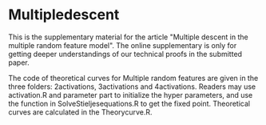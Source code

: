 # Multipledescent
This is the supplementary material for the article "Multiple descent in the multiple random feature model". The online supplementary is only for getting deeper understandings of our technical proofs in the submitted paper.


The code of theoretical curves for Multiple random features are given in the three folders: 2activations, 3activations and 4activations. Readers may use activation.R and parameter part to initialize the hyper parameters, and use the function in SolveStieljesequations.R to get the fixed point. Theoretical curves are calculated in the Theorycurve.R.


